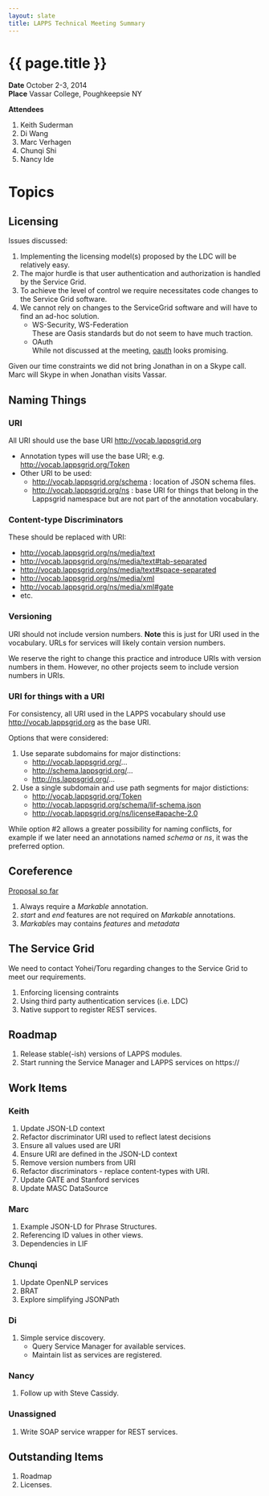 ```yaml
---
layout: slate
title: LAPPS Technical Meeting Summary
---
```


# {{ page.title }}

**Date** October 2-3, 2014 <br/>
**Place** Vassar College, Poughkeepsie NY<br/>

**Attendees**<br/>

1. Keith Suderman
1. Di Wang
1. Marc Verhagen
1. Chunqi Shi
1. Nancy Ide

# Topics

## Licensing

Issues discussed:

1. Implementing the licensing model(s) proposed by the LDC will be relatively easy.
1. The major hurdle is that user authentication and authorization is handled by the Service Grid.
1. To achieve the level of control we require necessitates code changes to the Service Grid
software.
1. We cannot rely on changes to the ServiceGrid software and will have to find an ad-hoc
solution.
	* WS-Security, WS-Federation<br/>These are Oasis standards but do not seem to have much 
	traction.
	* OAuth<br/>
	While not discussed at the meeting, [oauth](http://oauth.net) looks promising.
		
Given our time constraints we did not bring Jonathan in on a Skype call. Marc will
Skype in when Jonathan visits Vassar.

## Naming Things

### URI

All URI should use the base URI http://vocab.lappsgrid.org

* Annotation types will use the base URI; e.g. http://vocab.lappsgrid.org/Token
* Other URI to be used:
	* http://vocab.lappsgrid.org/schema : location of JSON schema files.
	* http://vocab.lappsgrid.org/ns : base URI for things that belong in the 
	Lappsgrid namespace but are not part of the annotation vocabulary.
		
### Content-type Discriminators

These should be replaced with URI:

* http://vocab.lappsgrid.org/ns/media/text
* http://vocab.lappsgrid.org/ns/media/text#tab-separated
* http://vocab.lappsgrid.org/ns/media/text#space-separated
* http://vocab.lappsgrid.org/ns/media/xml
* http://vocab.lappsgrid.org/ns/media/xml#gate
* etc.

### Versioning

URI should not include version numbers.  **Note** this is just for URI used in the 
vocabulary.  URLs for services will likely contain version numbers.

We reserve the right to change this practice and introduce URIs with version numbers
in them.  However, no other projects seem to include version numbers in URIs.

### URI for things with a URI

For consistency, all URI used in the LAPPS vocabulary should use http://vocab.lappsgrid.org
as the base URI.

Options that were considered:

1. Use separate subdomains for major distinctions:
	* http://vocab.lappsgrid.org/...
	* http://schema.lappsgrid.org/...
	* http://ns.lappsgrid.org/...
1. Use a single subdomain and use path segments for major distictions:
	* http://vocab.lappsgrid.org/Token
	* http://vocab.lappsgrid.org/schema/lif-schema.json
	* http://vocab.lappsgrid.org/ns/license#apache-2.0
	
While option #2 allows a greater possibility for naming conflicts, for example if we later 
need an annotations named *schema* or *ns*, it was the preferred option.


## Coreference

[Proposal so far](interchange/coref-v3.html)

1. Always require a *Markable* annotation.
1. *start* and *end* features are not required on *Markable* annotations.
1. *Markable*s may contains *features* and *metadata*

## The Service Grid

We need to contact Yohei/Toru regarding changes to the Service Grid to meet our
requirements.

1. Enforcing licensing contraints
1. Using third party authentication services (i.e. LDC)
1. Native support to register REST services.

## Roadmap

1. Release stable(-ish) versions of LAPPS modules.
1. Start running the Service Manager and LAPPS services on https://


## Work Items

### Keith

1. Update JSON-LD context
1. Refactor discriminator URI used to reflect latest decisions
1. Ensure all values used are URI
1. Ensure URI are defined in the JSON-LD context
1. Remove version numbers from URI
1. Refactor discriminators - replace content-types with URI.
1. Update GATE and Stanford services
1. Update MASC DataSource

### Marc

1. Example JSON-LD for Phrase Structures.
1. Referencing ID values in other views.
1. Dependencies in LIF

### Chunqi

1. Update OpenNLP services
1. BRAT
1. Explore simplifying JSONPath

### Di

1. Simple service discovery.
	* Query Service Manager for available services.
	* Maintain list as services are registered.

### Nancy

1. Follow up with Steve Cassidy.

### Unassigned

1. Write SOAP service wrapper for REST services.

## Outstanding Items

1. Roadmap
1. Licenses.
